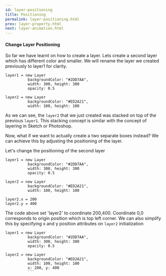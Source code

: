 ```yaml
---
id: layer-positioning
title: Positioning
permalink: layer-positioning.html
prev: layer-property.html
next: layer-animation.html
---
```


#### Change Layer Positioning

So far we have learnt on how to create a layer. Lets create a second layer which
has different color and smaller. We will rename the layer we created previously to
layer1 for clarity. 

```
layer1 = new Layer
          backgroundColor: "#2DD7AA",
          width: 300, height: 300
          opacity: 0.5
          
layer2 = new Layer
          backgroundColor: "#ED2A21",
          width: 100, height: 100
```

As we can see, the ```layer2``` that we just created was stacked on top of the
previous ```layer1```. This stacking concept is similar with the concept of
layering in Sketch or Photoshop.

Now, what if we want to actually create a two separate boxes instead? We can
achieve this by adjusting the positioning of the layer. 

Let's change the positioning of the second layer

```
layer1 = new Layer
          backgroundColor: "#2DD7AA",
          width: 300, height: 300
          opacity: 0.5
          
layer2 = new Layer
          backgroundColor: "#ED2A21",
          width: 100, height: 100
          
layer2.x = 200
layer2.y = 400
```

The code above set 'layer2' to coordinate 200,400. Coordinate 0,0 corresponds to
origin position which is top left corner. We can also simplify this by specifying
x and y position attributes on `layer2` initialization

```
layer1 = new Layer
          backgroundColor: "#2DD7AA",
          width: 300, height: 300
          opacity: 0.5
          
layer2 = new Layer
          backgroundColor: "#ED2A21",
          width: 100, height: 100
          x: 200, y: 400
          ```
